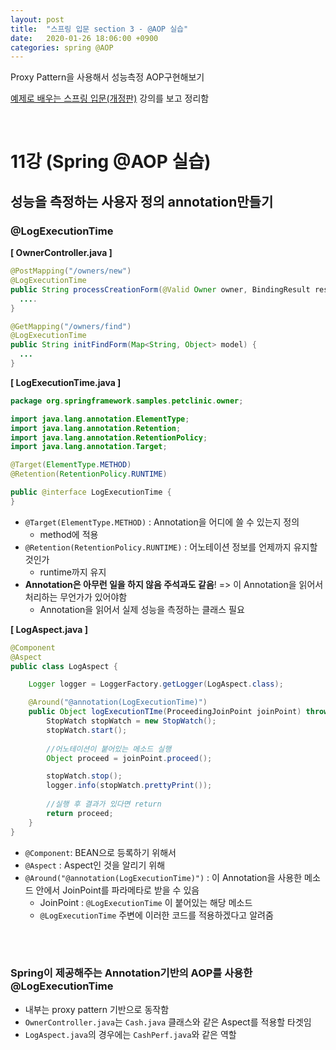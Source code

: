 ```yaml
---
layout: post
title:  "스프링 입문 section 3 - @AOP 실습"
date:   2020-01-26 18:06:00 +0900
categories: spring @AOP
---
```

Proxy Pattern을 사용해서 성능측정 AOP구현해보기

[예제로 배우는 스프링 입문(개정판)][inflearn-link] 강의를 보고 정리함

<br/>

# 11강 (Spring @AOP 실습)

## 성능을 측정하는 사용자 정의 annotation만들기

### @LogExecutionTime

**[ OwnerController.java ]**

```java
@PostMapping("/owners/new")
@LogExecutionTime
public String processCreationForm(@Valid Owner owner, BindingResult result) {
  ....
}

@GetMapping("/owners/find")
@LogExecutionTime
public String initFindForm(Map<String, Object> model) {
  ...
}
```



**[ LogExecutionTime.java ]**

```java
package org.springframework.samples.petclinic.owner;

import java.lang.annotation.ElementType;
import java.lang.annotation.Retention;
import java.lang.annotation.RetentionPolicy;
import java.lang.annotation.Target;

@Target(ElementType.METHOD)
@Retention(RetentionPolicy.RUNTIME)

public @interface LogExecutionTime {
}
```

* `@Target(ElementType.METHOD)` : Annotation을 어디에 쓸 수 있는지 정의	
  * method에 적용
* `@Retention(RetentionPolicy.RUNTIME)` : 어노테이션 정보를 언제까지 유지할 것인가
  * runtime까지 유지
* **Annotation은 아무런 일을 하지 않음 주석과도 같음**! => 이 Annotation을 읽어서 처리하는 무언가가 있어야함
  * Annotation을 읽어서 실제 성능을 측정하는 클래스 필요

**[ LogAspect.java ]**

```java
@Component
@Aspect
public class LogAspect {

    Logger logger = LoggerFactory.getLogger(LogAspect.class);

    @Around("@annotation(LogExecutionTime)")
    public Object logExecutionTIme(ProceedingJoinPoint joinPoint) throws Throwable {
        StopWatch stopWatch = new StopWatch();
        stopWatch.start();
				
      	//어노테이션이 붙어있는 메소드 실행
        Object proceed = joinPoint.proceed();

        stopWatch.stop();
        logger.info(stopWatch.prettyPrint());
				
      	//실행 후 결과가 있다면 return
        return proceed;
    }
}

```

* `@Component`: BEAN으로 등록하기 위해서
* `@Aspect` : Aspect인 것을 알리기 위해
* `@Around("@annotation(LogExecutionTime)")` : 이 Annotation을 사용한 메소드 안에서 JoinPoint를 파라메타로 받을 수 있음 
  * JoinPoint : `@LogExecutionTime` 이 붙어있는 해당 메소드
  * `@LogExecutionTime` 주변에 이러한 코드를 적용하겠다고 알려줌

<br/>
<br/>

### Spring이 제공해주는 Annotation기반의 AOP를 사용한 @LogExecutionTime

* 내부는 proxy pattern 기반으로 동작함
* `OwnerController.java`는 `Cash.java` 클래스와 같은  Aspect를 적용할 타겟임
* `LogAspect.java`의 경우에는 `CashPerf.java`와 같은 역할



[inflearn-link]:https://www.inflearn.com/course/spring_revised_edition
